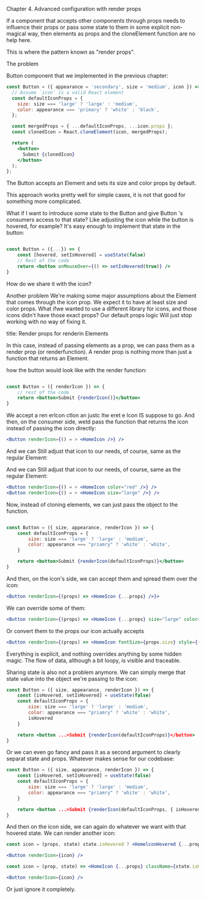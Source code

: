 Chapter 4. Advanced configuration with render props

If a component that accepts other components through props needs to influence 
their props or pass some state to them in some explicit non-magical way, then
elements as props and the cloneElement function are no help here.

This is where the pattern known as "render props".

The problem

Button component that we implemented in the previous chapter:

```jsx
const Button = ({ appearance = 'secondary', size = 'medium', icon }) => {
  // Assume `icon` is a valid React element
  const defaultIconProps = {
    size: size === 'large' ? 'large' : 'medium',
    color: appearance === 'primary' ? 'white' : 'black',
  };

  const mergedProps = { ...defaultIconProps, ...icon.props };
  const clonedIcon = React.cloneElement(icon, mergedProps);

  return (
    <button>
      Submit {clonedIcon}
    </button>
  );
};
```

The Button accepts an Element and sets its size and color props by
default.

This approach works pretty well for simple cases, it is not that good
for something more complicated. 

What if I want to introduce some state to
the Button and give Button 's consumers access to that state? Like adjusting
the icon while the button is hovered, for example? It's easy enough to
implement that state in the button:

```jsx

const Button = ({...}) => {
    const [hovered, setIsHovered] = useState(false)
    // Rest of the code
    return <button onMouseOver={() => setIsHovered(true)} />
}

```

How do we share it with the icon?

Another problem
We're making some major
assumptions about the Element that comes through the icon prop. We
expect it to have at least size and color props. What ifwe wanted to use a
different library for icons, and those icons didn't have those exact props?
Our default props logic Will just stop working with no way of fixing it.

title: Render props for renderin Elements

In this case, instead of passing elements as a
prop, we can pass them as a render prop (or renderfunction). A render prop is
nothing more than just a function that returns an Element.

how the button would look like with the render function:

```jsx

const Button = ({ renderIcon }) => {
    // rest of the code
    return <button>Submit {renderIcon()}</button>
}

```

We accept a ren erlcon ctlon an justc Itw eret e Icon IS suppose
to go. And then, on the consumer side, wetd pass the function that returns
the icon instead of passing the icon directly:


```jsx
<Button renderIcon={() = > <HomeIcon />} />
```

And we can Still adjust that icon to our needs, of course, same as the regular
Element:

And we can Still adjust that icon to our needs, of course, same as the regular
Element:

```jsx
<Button renderIcon={() = > <HomeIcon color="red" />} />
<Button renderIcon={() = > <HomeIcon size="large" />} />
```

Now, instead of cloning elements, we can just pass the object to the function.

```jsx

const Button = ({ size, appearance, renderIcon }) => {
    const defaultIconProps = {
        size: size === 'large' ? 'large' : 'medium',
        color: appearance === "priamry" ? 'white' : 'white',
    }

    return <button>Submit {renderIcon(defaultIconProps)}</button>
}
```

And then, on the icon's side, we can accept them and spread them over the
icon:

```jsx
<Button renderIcon={(props) => <HomeIcon {...props} />}>
```

We can override some of them:


```jsx
<Button renderIcon={(props) => <HomeIcon {...props} size="large" color="red" />}>
```

Or convert them to the props our icon actually accepts


```jsx
<Button renderIcon={(props) => <HomeIcon fontSize={props.size} style={{ color: props.color }} />}>
```

Everything is explicit, and nothing overrides anything by some hidden
magic. The flow of data, although a bit loopy, is visible and traceable.

Sharing state is also not a problem anymore. We can simply merge that state value into the object we're passing to the icon:

```jsx
const Button = ({ size, appearance, renderIcon }) => {
    const [isHovered, setIsHovered] = useState(false)
    const defaultIconProps = {
        size: size === 'large' ? 'large' : 'medium',
        color: appearance === "priamry" ? 'white' : 'white',
        isHovered
    }

    return <button ...>Submit {renderIcon(defaultIconProps)}</button>
}
```

Or we can even go fancy and pass it as a second argument to clearly separat
state and props. Whatever makes sense for our codebase:

```jsx
const Button = ({ size, appearance, renderIcon }) => {
    const [isHovered, setIsHovered] = useState(false)
    const defaultIconProps = {
        size: size === 'large' ? 'large' : 'medium',
        color: appearance === "priamry" ? 'white' : 'white',
    }

    return <button ...>Submit {renderIcon(defaultIconProps, { isHovered })}</button>
}
```

And then on the icon side, we can again do whatever we want with that
hovered state. We can render another icon:

```jsx
const icon = (props, state) state.isHovered ? <HomelconHovered {...props} /> : <HomeIcon {...props} />

<Button renderIcon={icon} />
```

```jsx
const icon = (prop, state) => <HomeIcon {...props} className={state.isHovered ? 'hovered' : ''} />

<Button renderIcon={icon} />
```

Or just ignore it completely.